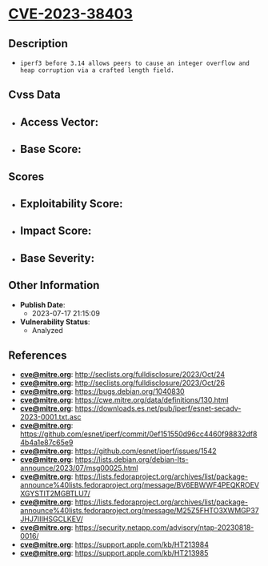 
# [CVE-2023-38403](http://seclists.org/fulldisclosure/2023/Oct/24)

## Description

- `iperf3 before 3.14 allows peers to cause an integer overflow and heap corruption via a crafted length field.`

## Cvss Data

- **Access Vector**:
  - 
- **Base Score**:
  - 

## Scores

- **Exploitability Score**:
  - 
- **Impact Score**:
  - 
- **Base Severity**:
  - 

## Other Information

- **Publish Date**:
  - 2023-07-17 21:15:09
- **Vulnerability Status**:
  - Analyzed

## References

- **cve@mitre.org**: http://seclists.org/fulldisclosure/2023/Oct/24
- **cve@mitre.org**: http://seclists.org/fulldisclosure/2023/Oct/26
- **cve@mitre.org**: https://bugs.debian.org/1040830
- **cve@mitre.org**: https://cwe.mitre.org/data/definitions/130.html
- **cve@mitre.org**: https://downloads.es.net/pub/iperf/esnet-secadv-2023-0001.txt.asc
- **cve@mitre.org**: https://github.com/esnet/iperf/commit/0ef151550d96cc4460f98832df84b4a1e87c65e9
- **cve@mitre.org**: https://github.com/esnet/iperf/issues/1542
- **cve@mitre.org**: https://lists.debian.org/debian-lts-announce/2023/07/msg00025.html
- **cve@mitre.org**: https://lists.fedoraproject.org/archives/list/package-announce%40lists.fedoraproject.org/message/BV6EBWWF4PEQKROEVXGYSTIT2MGBTLU7/
- **cve@mitre.org**: https://lists.fedoraproject.org/archives/list/package-announce%40lists.fedoraproject.org/message/M25Z5FHTO3XWMGP37JHJ7IIIHSGCLKEV/
- **cve@mitre.org**: https://security.netapp.com/advisory/ntap-20230818-0016/
- **cve@mitre.org**: https://support.apple.com/kb/HT213984
- **cve@mitre.org**: https://support.apple.com/kb/HT213985
